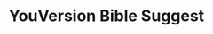---
title: YouVersion Bible Suggest
direct_url: https://www.raycast.com/caleb531/youversion-suggest
category: raycast
description: Search the Bible from Raycast in just a few keystrokes
---